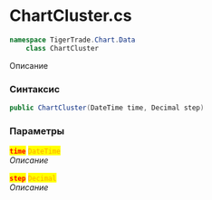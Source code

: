 
# ChartCluster.cs
```csharp
namespace TigerTrade.Chart.Data  
    class ChartCluster
```

Описание

### Синтаксис
```csharp
public ChartCluster(DateTime time, Decimal step)
```

### Параметры  
<mark style="color:red;">**`time`**</mark> <mark style="color:orange;">`DateTime`</mark>  
 *Описание*  
  
<mark style="color:red;">**`step`**</mark> <mark style="color:orange;">`Decimal`</mark>  
 *Описание*  
  

                    
                    